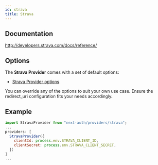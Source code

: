 ```yaml
---
id: strava
title: Strava
---
```


## Documentation

http://developers.strava.com/docs/reference/

## Options

The **Strava Provider** comes with a set of default options:

- [Strava Provider options](https://github.com/nextauthjs/next-auth/blob/main/packages/next-auth/src/providers/strava.js)

You can override any of the options to suit your own use case. Ensure the redirect_uri configuration fits your needs accordingly.

## Example

```js
import StravaProvider from "next-auth/providers/strava";
...
providers: [
  StravaProvider({
    clientId: process.env.STRAVA_CLIENT_ID,
    clientSecret: process.env.STRAVA_CLIENT_SECRET,
  })
]
...
```

